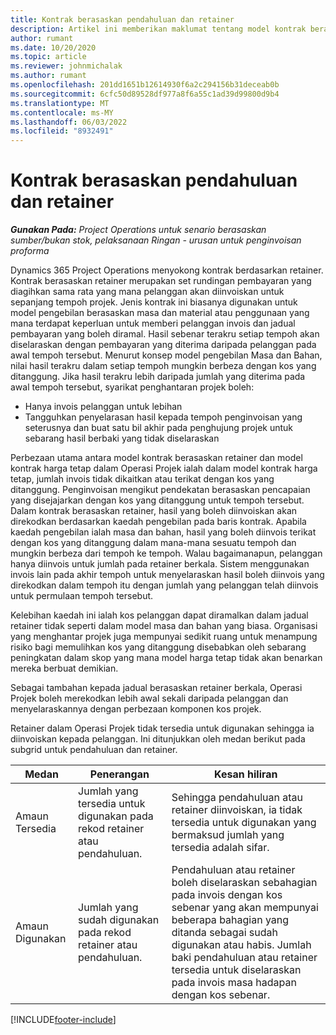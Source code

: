 ```yaml
---
title: Kontrak berasaskan pendahuluan dan retainer
description: Artikel ini memberikan maklumat tentang model kontrak berasaskan penahan dan kemajuan dalam Operasi Projek.
author: rumant
ms.date: 10/20/2020
ms.topic: article
ms.reviewer: johnmichalak
ms.author: rumant
ms.openlocfilehash: 201dd1651b12614930f6a2c294156b31deceab0b
ms.sourcegitcommit: 6cfc50d89528df977a8f6a55c1ad39d99800d9b4
ms.translationtype: MT
ms.contentlocale: ms-MY
ms.lasthandoff: 06/03/2022
ms.locfileid: "8932491"
---
```

# <a name="advances-and-retainer-based-contracts"></a>Kontrak berasaskan pendahuluan dan retainer


_**Gunakan Pada:** Project Operations untuk senario berasaskan sumber/bukan stok, pelaksanaan Ringan - urusan untuk penginvoisan proforma_

Dynamics 365 Project Operations menyokong kontrak berdasarkan retainer. Kontrak berasaskan retainer merupakan set rundingan pembayaran yang diagihkan sama rata yang mana pelanggan akan diinvoiskan untuk sepanjang tempoh projek. Jenis kontrak ini biasanya digunakan untuk model pengebilan berasaskan masa dan material atau penggunaan yang mana terdapat keperluan untuk memberi pelanggan invois dan jadual pembayaran yang boleh diramal. Hasil sebenar terakru setiap tempoh akan diselaraskan dengan pembayaran yang diterima daripada pelanggan pada awal tempoh tersebut. Menurut konsep model pengebilan Masa dan Bahan, nilai hasil terakru dalam setiap tempoh mungkin berbeza dengan kos yang ditanggung. Jika hasil terakru lebih daripada jumlah yang diterima pada awal tempoh tersebut, syarikat penghantaran projek boleh:

- Hanya invois pelanggan untuk lebihan 
- Tangguhkan penyelarasan hasil kepada tempoh penginvoisan yang seterusnya dan buat satu bil akhir pada penghujung projek untuk sebarang hasil berbaki yang tidak diselaraskan

Perbezaan utama antara model kontrak berasaskan retainer dan model kontrak harga tetap dalam Operasi Projek ialah dalam model kontrak harga tetap, jumlah invois tidak dikaitkan atau terikat dengan kos yang ditanggung. Penginvoisan mengikut pendekatan berasaskan pencapaian yang disejajarkan dengan kos yang ditanggung untuk tempoh tersebut. Dalam kontrak berasaskan retainer, hasil yang boleh diinvoiskan akan direkodkan berdasarkan kaedah pengebilan pada baris kontrak. Apabila kaedah pengebilan ialah masa dan bahan, hasil yang boleh diinvois terikat dengan kos yang ditanggung dalam mana-mana sesuatu tempoh dan mungkin berbeza dari tempoh ke tempoh. Walau bagaimanapun, pelanggan hanya diinvois untuk jumlah pada retainer berkala. Sistem menggunakan invois lain pada akhir tempoh untuk menyelaraskan hasil boleh diinvois yang direkodkan dalam tempoh itu dengan jumlah yang pelanggan telah diinvois untuk permulaan tempoh tersebut.

Kelebihan kaedah ini ialah kos pelanggan dapat diramalkan dalam jadual retainer tidak seperti dalam model masa dan bahan yang biasa. Organisasi yang menghantar projek juga mempunyai sedikit ruang untuk menampung risiko bagi memulihkan kos yang ditanggung disebabkan oleh sebarang peningkatan dalam skop yang mana model harga tetap tidak akan benarkan mereka berbuat demikian.

Sebagai tambahan kepada jadual berasaskan retainer berkala, Operasi Projek boleh merekodkan lebih awal sekali daripada pelanggan dan menyelaraskannya dengan perbezaan komponen kos projek.

Retainer dalam Operasi Projek tidak tersedia untuk digunakan sehingga ia diinvoiskan kepada pelanggan. Ini ditunjukkan oleh medan berikut pada subgrid untuk pendahuluan dan retainer.

| Medan | Penerangan | Kesan hiliran |
| --- | --- | --- |
| Amaun Tersedia | Jumlah yang tersedia untuk digunakan pada rekod retainer atau pendahuluan. | Sehingga pendahuluan atau retainer diinvoiskan, ia tidak tersedia untuk digunakan yang bermaksud jumlah yang tersedia adalah sifar. |
| Amaun Digunakan | Jumlah yang sudah digunakan pada rekod retainer atau pendahuluan. | Pendahuluan atau retainer boleh diselaraskan sebahagian pada invois dengan kos sebenar yang akan mempunyai beberapa bahagian yang ditanda sebagai sudah digunakan atau habis. Jumlah baki pendahuluan atau retainer tersedia untuk diselaraskan pada invois masa hadapan dengan kos sebenar. |


[!INCLUDE[footer-include](../../includes/footer-banner.md)]